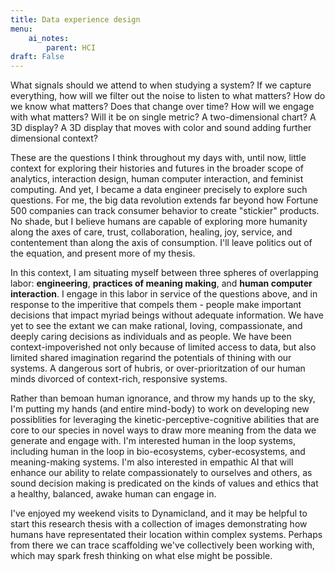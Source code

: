 ```yaml
---
title: Data experience design 
menu:
    ai_notes:
        parent: HCI
draft: False
---
```

What signals should we attend to when studying a system? If we capture everything,
how will we filter out the noise to listen to what matters? How do we know what
matters? Does that change over time? How will we engage with what matters? Will 
it be on single metric? A two-dimensional chart? A 3D display? A 3D display that 
moves with color and sound adding further dimensional context?

These are the questions I think throughout my days with, until now, little 
context for exploring their histories and futures in the broader scope of
analytics, interaction design, human computer interaction, and feminist computing.
And yet, I became a data engineer precisely to explore such questions. For me,
the big data revolution extends far beyond how Fortune 500 companies can track
consumer behavior to create "stickier" products. No shade, but I believe
humans are capable of exploring more humanity along the axes of care, trust,
collaboration, healing, joy, service, and contentement than along the axis of
consumption. I'll leave politics out of the equation, and present more of my thesis.

In this context, I am situating myself between three spheres of overlapping labor:  **engineering**, 
**practices of meaning making**, and **human computer interaction**. I engage in this labor in 
service of the questions above, and in response to the 
imperitive that compels them - people make important decisions that impact myriad 
beings without adequate information. We have yet to see the extant we can make rational,
loving, compassionate, and deeply caring decisions as individuals and as people. We have
been context-impoverished not only because of limited access to data, but also limited 
shared imagination regarind the potentials of thining with our systems. A dangerous sort of hubris,
or over-prioritzation of our human minds divorced of context-rich, responsive systems. 

Rather than bemoan human ignorance, and throw my hands up to the sky, I'm putting my hands 
(and entire mind-body) to work on developing new possiblities for leveraging the 
kinetic-perceptive-cognitive abilities that are core to our species in novel ways to 
draw more meaning from the data we generate and engage with. I'm interested human in the loop systems, 
including human in the loop in bio-ecosystems, cyber-ecosystems, and meaning-making systems.
I'm also interested in empathic AI that will enhance our ability to relate compassionately to 
ourselves and others, as sound decision making is predicated on the kinds of values and ethics that a
healthy, balanced, awake human can engage in. 

I've enjoyed my weekend visits to Dynamicland, and it may be helpful to start this research thesis 
with a collection of images demonstrating how humans have representated their location within
complex systems. Perhaps from there we can trace scaffolding we've collectively been working with,
which may spark fresh thinking on what else might be possible. 


